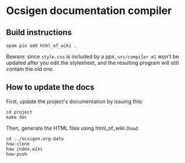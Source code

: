# Ocsigen documentation compiler

## Build instructions

```shell
opam pin add html_of_wiki .
```

Beware: since `style.css` is included by a ppx, `src/compiler.ml` won't be
updated after you edit the stylesheet, and the resulting program will still
contain the old one.


## How to update the docs

First, update the project's documentation by issuing this:
```shell
cd project
make doc
```

Then, generate the HTML files using html_of_wiki (`how`):
```shell
cd ../ocsigen.org-data
how-clone
how index.wiki
how-push
```
